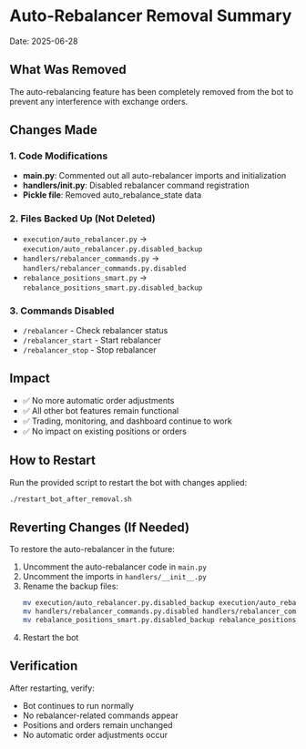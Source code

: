 # Auto-Rebalancer Removal Summary

Date: 2025-06-28

## What Was Removed

The auto-rebalancing feature has been completely removed from the bot to prevent any interference with exchange orders.

## Changes Made

### 1. Code Modifications
- **main.py**: Commented out all auto-rebalancer imports and initialization
- **handlers/__init__.py**: Disabled rebalancer command registration
- **Pickle file**: Removed auto_rebalance_state data

### 2. Files Backed Up (Not Deleted)
- `execution/auto_rebalancer.py` → `execution/auto_rebalancer.py.disabled_backup`
- `handlers/rebalancer_commands.py` → `handlers/rebalancer_commands.py.disabled`
- `rebalance_positions_smart.py` → `rebalance_positions_smart.py.disabled_backup`

### 3. Commands Disabled
- `/rebalancer` - Check rebalancer status
- `/rebalancer_start` - Start rebalancer
- `/rebalancer_stop` - Stop rebalancer

## Impact

- ✅ No more automatic order adjustments
- ✅ All other bot features remain functional
- ✅ Trading, monitoring, and dashboard continue to work
- ✅ No impact on existing positions or orders

## How to Restart

Run the provided script to restart the bot with changes applied:
```bash
./restart_bot_after_removal.sh
```

## Reverting Changes (If Needed)

To restore the auto-rebalancer in the future:

1. Uncomment the auto-rebalancer code in `main.py`
2. Uncomment the imports in `handlers/__init__.py`
3. Rename the backup files:
   ```bash
   mv execution/auto_rebalancer.py.disabled_backup execution/auto_rebalancer.py
   mv handlers/rebalancer_commands.py.disabled handlers/rebalancer_commands.py
   mv rebalance_positions_smart.py.disabled_backup rebalance_positions_smart.py
   ```
4. Restart the bot

## Verification

After restarting, verify:
- Bot continues to run normally
- No rebalancer-related commands appear
- Positions and orders remain unchanged
- No automatic order adjustments occur